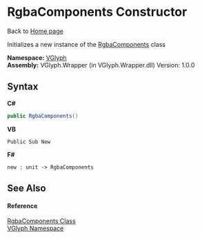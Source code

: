 # RgbaComponents Constructor 
Back to <a href="Home.md">Home page</a> 

Initializes a new instance of the <a href="T_VGlyph_RgbaComponents.md">RgbaComponents</a> class

**Namespace:**&nbsp;<a href="N_VGlyph.md">VGlyph</a><br />**Assembly:**&nbsp;VGlyph.Wrapper (in VGlyph.Wrapper.dll) Version: 1.0.0

## Syntax

**C#**<br />
``` C#
public RgbaComponents()
```

**VB**<br />
``` VB
Public Sub New
```

**F#**<br />
``` F#
new : unit -> RgbaComponents
```


## See Also


#### Reference
<a href="T_VGlyph_RgbaComponents.md">RgbaComponents Class</a><br /><a href="N_VGlyph.md">VGlyph Namespace</a><br />
